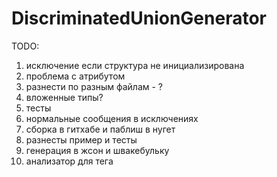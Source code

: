 # DiscriminatedUnionGenerator

TODO:
1. исключение если структура не инициализирована
2. проблема с атрибутом
3. разнести по разным файлам - ?
4. вложенные типы?
5. тесты
6. нормальные сообщения в исключениях
7. сборка в гитхабе и паблиш в нугет
8. разнесты пример и тесты
9. генерация в жсон и швакебульку
10. анализатор для тега

